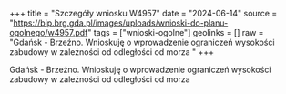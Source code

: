 +++
title = "Szczegóły wniosku W4957"
date = "2024-06-14"
source = "https://bip.brg.gda.pl/images/uploads/wnioski-do-planu-ogolnego/w4957.pdf"
tags = ["wnioski-ogolne"]
geolinks = []
raw = "Gdańsk - Brzeźno. Wnioskuję o wprowadzenie ograniczeń wysokości zabudowy w zależności od odległości od morza "
+++

Gdańsk - Brzeźno. Wnioskuję o wprowadzenie ograniczeń wysokości zabudowy w
zależności od odległości od morza



